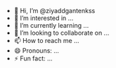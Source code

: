- 👋 Hi, I’m @ziyaddgantenkss
- 👀 I’m interested in ...
- 🌱 I’m currently learning ...
- 💞️ I’m looking to collaborate on ...
- 📫 How to reach me ...
- 😄 Pronouns: ...
- ⚡ Fun fact: ...

<!---
ziyaddgantenkss/ziyaddgantenkss is a ✨ special ✨ repository because its `README.md` (this file) appears on your GitHub profile.
You can click the Preview link to take a look at your changes.
--->
